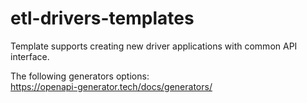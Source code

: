 # etl-drivers-templates

Template supports creating new driver applications with common API interface. 

The following generators options:  
https://openapi-generator.tech/docs/generators/  
